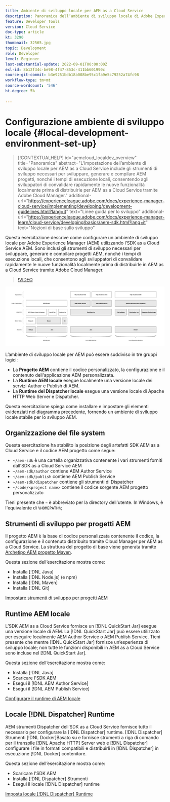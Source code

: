 ```yaml
---
title: Ambiente di sviluppo locale per AEM as a Cloud Service
description: Panoramica dell’ambiente di sviluppo locale di Adobe Experience Manager (AEM).
feature: Developer Tools
version: Cloud Service
doc-type: article
kt: 3290
thumbnail: 32565.jpg
topic: Development
role: Developer
level: Beginner
last-substantial-update: 2022-09-01T00:00:00Z
exl-id: 8b12f34c-be98-4f47-853c-411bb601990c
source-git-commit: b3e9251bdb18a008be95c1fa9e5c79252a74fc98
workflow-type: tm+mt
source-wordcount: '546'
ht-degree: 5%

---
```


# Configurazione ambiente di sviluppo locale {#local-development-environment-set-up}

>[!CONTEXTUALHELP]
>id="aemcloud_localdev_overview"
>title="Panoramica"
>abstract="L’impostazione dell’ambiente di sviluppo locale per AEM as a Cloud Service include gli strumenti di sviluppo necessari per sviluppare, generare e compilare AEM progetti, nonché i tempi di esecuzione locali, consentendo agli sviluppatori di convalidare rapidamente le nuove funzionalità localmente prima di distribuirle per AEM as a Cloud Service tramite Adobe Cloud Manager."
>additional-url="https://experienceleague.adobe.com/docs/experience-manager-cloud-service/implementing/developing/development-guidelines.html?lang=it" text="Linee guida per lo sviluppo"
>additional-url="https://experienceleague.adobe.com/docs/experience-manager-learn/cloud-service/developing/basics/aem-sdk.html?lang=it" text="Nozioni di base sullo sviluppo"

Questa esercitazione descrive come configurare un ambiente di sviluppo locale per Adobe Experience Manager (AEM) utilizzando l’SDK as a Cloud Service AEM. Sono inclusi gli strumenti di sviluppo necessari per sviluppare, generare e compilare progetti AEM, nonché i tempi di esecuzione locali, che consentono agli sviluppatori di convalidare rapidamente le nuove funzionalità localmente prima di distribuirle in AEM as a Cloud Service tramite Adobe Cloud Manager.

>[!VIDEO](https://video.tv.adobe.com/v/32565?quality=12&learn=on)

![AEM Stack di tecnologia per l&#39;ambiente di sviluppo locale as a Cloud Service](./assets/overview/aem-sdk-technology-stack.png)

L’ambiente di sviluppo locale per AEM può essere suddiviso in tre gruppi logici:

+ La __Progetto AEM__ contiene il codice personalizzato, la configurazione e il contenuto dell&#39;applicazione AEM personalizzata.
+ La __Runtime AEM locale__ esegue localmente una versione locale dei servizi Author e Publish di AEM.
+ La __Runtime del Dispatcher locale__ esegue una versione locale di Apache HTTP Web Server e Dispatcher.

Questa esercitazione spiega come installare e impostare gli elementi evidenziati nel diagramma precedente, fornendo un ambiente di sviluppo locale stabile per lo sviluppo AEM.

## Organizzazione del file system

Questa esercitazione ha stabilito la posizione degli artefatti SDK AEM as a Cloud Service e il codice AEM progetto come segue:

+ `~/aem-sdk` è una cartella organizzativa contenente i vari strumenti forniti dall’SDK as a Cloud Service AEM
+ `~/aem-sdk/author` contiene AEM Author Service
+ `~/aem-sdk/publish` contiene AEM Publish Service
+ `~/aem-sdk/dispatcher` contiene gli strumenti di Dispatcher
+ `~/code/<project name>` contiene il codice sorgente AEM progetto personalizzato

Tieni presente che `~` è abbreviato per la directory dell&#39;utente. In Windows, è l&#39;equivalente di `%HOMEPATH%`;

## Strumenti di sviluppo per progetti AEM

Il progetto AEM è la base di codice personalizzata contenente il codice, la configurazione e il contenuto distribuito tramite Cloud Manager per AEM as a Cloud Service. La struttura del progetto di base viene generata tramite [Archetipo AEM progetto Maven](https://github.com/adobe/aem-project-archetype).

Questa sezione dell’esercitazione mostra come:

+ Installa [!DNL Java]
+ Installa [!DNL Node.js] (e npm)
+ Installa [!DNL Maven]
+ Installa [!DNL Git]

[Impostare strumenti di sviluppo per progetti AEM](./development-tools.md)

## Runtime AEM locale

L’SDK AEM as a Cloud Service fornisce un [!DNL QuickStart Jar] esegue una versione locale di AEM. La [!DNL QuickStart Jar] può essere utilizzato per eseguire localmente AEM Author Service o AEM Publish Service. Tieni presente che mentre [!DNL QuickStart Jar] fornisce un’esperienza di sviluppo locale; non tutte le funzioni disponibili in AEM as a Cloud Service sono incluse nel [!DNL QuickStart Jar].

Questa sezione dell’esercitazione mostra come:

+ Installa [!DNL Java]
+ Scaricare l&#39;SDK AEM
+ Esegui il [!DNL AEM Author Service]
+ Esegui il [!DNL AEM Publish Service]

[Configurare il runtime di AEM locale](./aem-runtime.md)

## Locale [!DNL Dispatcher] Runtime

AEM strumenti Dispatcher dell’SDK as a Cloud Service fornisce tutto il necessario per configurare la [!DNL Dispatcher] runtime. [!DNL Dispatcher] Strumenti [!DNL Docker]Basato su e fornisce strumenti a riga di comando per il transpile [!DNL Apache HTTP] Server web e [!DNL Dispatcher] configurare i file in formati compatibili e distribuirli in [!DNL Dispatcher] in esecuzione [!DNL Docker] contenitore.

Questa sezione dell’esercitazione mostra come:

+ Scaricare l&#39;SDK AEM
+ Installa [!DNL Dispatcher] Strumenti
+ Esegui il locale [!DNL Dispatcher] runtime

[Imposta locale [!DNL Dispatcher] Runtime](./dispatcher-tools.md)
